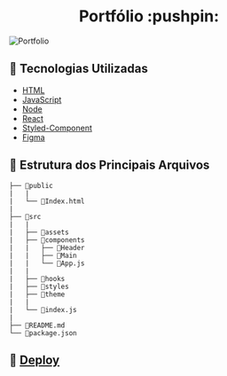 <h1 align="center">Portfólio :pushpin:</h1>


![Portfolio](https://user-images.githubusercontent.com/109693663/210119480-98eef695-29b0-433d-9780-94cdecfc3a6b.gif)



## :robot: Tecnologias Utilizadas

- [HTML](https://developer.mozilla.org/pt-BR/docs/Web/HTML)
- [JavaScript](https://developer.mozilla.org/pt-BR/docs/Web/JavaScript)
- [Node](https://nodejs.org/pt-br/)
- [React](https://pt-br.reactjs.org/)
- [Styled-Component](https://styled-components.com/)
- [Figma](https://www.figma.com/)

## :file_folder: Estrutura dos Principais Arquivos

```
├── 📁public  
|   |
|   └── 📄Index.html
|
├── 📁src
|   |
|   ├── 📁assets
|   ├── 📁components
|   |   ├── 📁Header
|   |   ├── 📁Main
|   |   └── 📄App.js
|   |
|   ├── 📁hooks
|   ├── 📁styles
|   ├── 📁theme
|   | 
|   └── 📄index.js
|
├── 📄README.md
└── 📄package.json

```

## :eyes: [Deploy](https://portfolio-guilhiz.vercel.app/)
